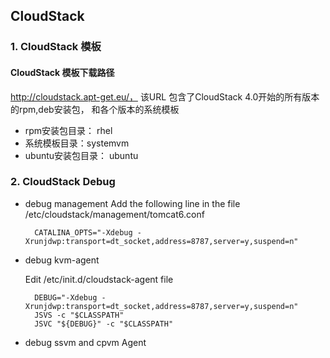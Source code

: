 ## CloudStack ##

### 1. CloudStack 模板 ###

#### CloudStack 模板下载路径 ####
http://cloudstack.apt-get.eu/， 该URL  包含了CloudStack 4.0开始的所有版本的rpm,deb安装包， 和各个版本的系统模板

* rpm安装包目录： rhel
* 系统模板目录：systemvm
* ubuntu安装包目录： ubuntu

### 2. CloudStack Debug
* debug management
  Add the following line in the file  /etc/cloudstack/management/tomcat6.conf

 	    CATALINA_OPTS="-Xdebug -Xrunjdwp:transport=dt_socket,address=8787,server=y,suspend=n"
    
* debug kvm-agent
    
	Edit /etc/init.d/cloudstack-agent file

    	DEBUG="-Xdebug -Xrunjdwp:transport=dt_socket,address=8787,server=y,suspend=n"
		JSVS -c "$CLASSPATH" 
		JSVC "${DEBUG}" -c "$CLASSPATH" 

* debug ssvm and cpvm Agent
